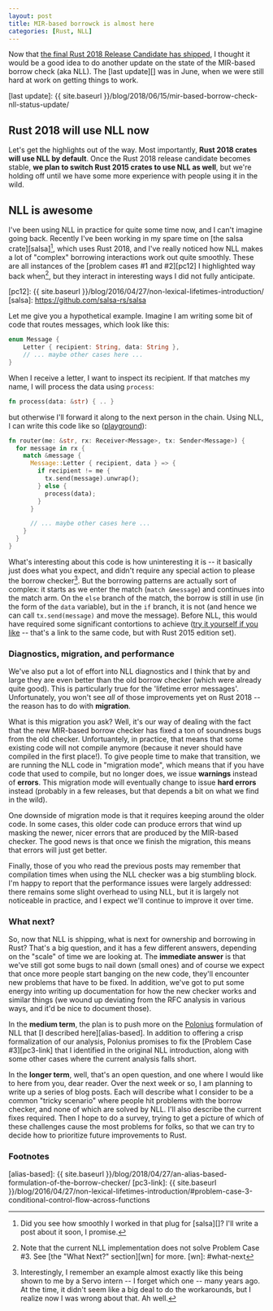 ```yaml
---
layout: post
title: MIR-based borrowck is almost here
categories: [Rust, NLL]
---
```


Now that [the final Rust 2018 Release Candidate has
shipped][rust-blog], I thought it would be a good idea to do another
update on the state of the MIR-based borrow check (aka NLL). The [last
update][] was in June, when we were still hard at work on getting
things to work.

[rust-blog]: https://blog.rust-lang.org/2018/10/30/help-test-rust-2018.html
[last update]: {{ site.baseurl }}/blog/2018/06/15/mir-based-borrow-check-nll-status-update/

## Rust 2018 will use NLL now

Let's get the highlights out of the way. Most importantly, **Rust 2018
crates will use NLL by default**. Once the Rust 2018 release candidate
becomes stable, **we plan to switch Rust 2015 crates to use NLL as
well**, but we're holding off until we have some more experience with
people using it in the wild.

## NLL is awesome

I've been using NLL in practice for quite some time now, and I can't
imagine going back. Recently I've been working in my spare time on
[the salsa crate][salsa][^plug], which uses Rust 2018, and I've really
noticed how NLL makes a lot of "complex" borrowing interactions work
out quite smoothly. These are all instances of the [problem cases #1
and #2][pc12] I highlighted way back when[^pc3], but they interact in
interesting ways I did not fully anticipate.

[pc12]: {{ site.baseurl }}/blog/2016/04/27/non-lexical-lifetimes-introduction/
[salsa]: https://github.com/salsa-rs/salsa
[^plug]: Did you see how smoothly I worked in that plug for [salsa][]? I'll write a post about it soon, I promise.
[^pc3]: Note that the current NLL implementation does not solve Problem Case #3. See [the "What Next?" section][wn] for more.
[wn]: #what-next

Let me give you a hypothetical example. Imagine I am writing some bit
of code that routes messages, which look like this:

```rust
enum Message {
    Letter { recipient: String, data: String },
    // ... maybe other cases here ...
}
```

When I receive a letter, I want to inspect its recipient. If that matches my name,
I will process the data using `process`:

```rust
fn process(data: &str) { .. }
```

but otherwise I'll forward it along to the next person in the
chain. Using NLL, I can write this code like so ([playground][pg1]):

[pg1]: https://play.rust-lang.org/?version=nightly&mode=debug&edition=2018&gist=b8dfafd14113f2933c1b5127c861df44

```rust
fn router(me: &str, rx: Receiver<Message>, tx: Sender<Message>) {
  for message in rx {
    match &message {
      Message::Letter { recipient, data } => {
        if recipient != me {
          tx.send(message).unwrap();
        } else {
          process(data);
        }
      }

      // ... maybe other cases here ...
    }
  }
}
```

What's interesting about this code is how uninteresting it is -- it
basically just does what you expect, and didn't require any special
action to please the borrow checker[^intern]. But the borrowing
patterns are actually sort of complex: it starts as we enter the match
(`match &message`) and continues into the match arm. On the `else`
branch of the match, the borrow is still in use (in the form of the
`data` variable), but in the `if` branch, it is not (and hence we can
call `tx.send(message)` and move the message). Before NLL, this would
have required some significant contortions to achieve ([try it
yourself if you
like](https://play.rust-lang.org/?version=nightly&mode=debug&edition=2015&gist=ee86bacf163aab324692f0297fc05eee)
-- that's a link to the same code, but with Rust 2015 edition set).

[^intern]: Interestingly, I remember an example almost exactly like this being shown to me by a Servo intern -- I forget which one -- many years ago. At the time, it didn't seem like a big deal to do the workarounds, but I realize now I was wrong about that. Ah well.

### Diagnostics, migration, and performance

We've also put a lot of effort into NLL diagnostics and I think that
by and large they are even better than the old borrow checker (which
were already quite good). This is particularly true for the 'lifetime
error messages'.  Unfortunately, you won't see *all* of those
improvements yet on Rust 2018 -- the reason has to do with
**migration**.

What is this migration you ask? Well, it's our way of dealing with the
fact that the new MIR-based borrow checker has fixed a ton of
soundness bugs from the old checker. Unfortuantely, in practice, that
means that some existing code will not compile anymore (because it
never should have compiled in the first place!). To give people time
to make that transition, we are running the NLL code in "migration
mode", which means that if you have code that used to compile, but no
longer does, we issue **warnings** instead of **errors**. This
migration mode will eventually change to issue **hard errors** instead
(probably in a few releases, but that depends a bit on what we find in
the wild).

One downside of migration mode is that it requires keeping around the
older code. In some cases, this older code can produce errors that
wind up masking the newer, nicer errors that are produced by the
MIR-based checker. The good news is that once we finish the migration,
this means that errors will just get better.

<a name="what-next"></a>

Finally, those of you who read the previous posts may remember that
compilation times when using the NLL checker was a big stumbling
block. I'm happy to report that the performance issues were largely
addressed: there remains some slight overhead to using NLL, but it is
largely not noticeable in practice, and I expect we'll continue to
improve it over time.

### What next?

So, now that NLL is shipping, what is next for ownership and borrowing
in Rust? That's a big question, and it has a few different answers,
depending on the "scale" of time we are looking at. The **immediate
answer** is that we've still got some bugs to nail down (small ones)
and of course we expect that once more people start banging on the new
code, they'll encounter new problems that have to be fixed. In
addition, we've got to put some energy into writing up documentation
for how the new checker works and similar things (we wound up
deviating from the RFC analysis in various ways, and it'd be nice to
document those).

In the **medium term**, the plan is to push more on the [Polonius]
formulation of NLL that [I described here][alias-based]. In addition
to offering a crisp formalization of our analysis, Polonius promises
to fix the [Problem Case #3][pc3-link] that I identified in the
original NLL introduction, along with some other cases where the
current analysis falls short.

In the **longer term**, well, that's an open question, and one where I
would like to here from you, dear reader. Over the next week or so, I
am planning to write up a series of blog posts. Each will describe
what I consider to be a common "tricky scenario" where people hit
problems with the borrow checker, and none of which are solved by NLL.
I'll also describe the current fixes required. Then I hope to do a
survey, trying to get a picture of which of these challenges cause the
most problems for folks, so that we can try to decide how to
prioritize future improvements to Rust.

### Footnotes

[Polonius]: https://github.com/rust-lang-nursery/polonius/
[alias-based]: {{ site.baseurl }}/blog/2018/04/27/an-alias-based-formulation-of-the-borrow-checker/
[pc3-link]: {{ site.baseurl }}/blog/2016/04/27/non-lexical-lifetimes-introduction/#problem-case-3-conditional-control-flow-across-functions
